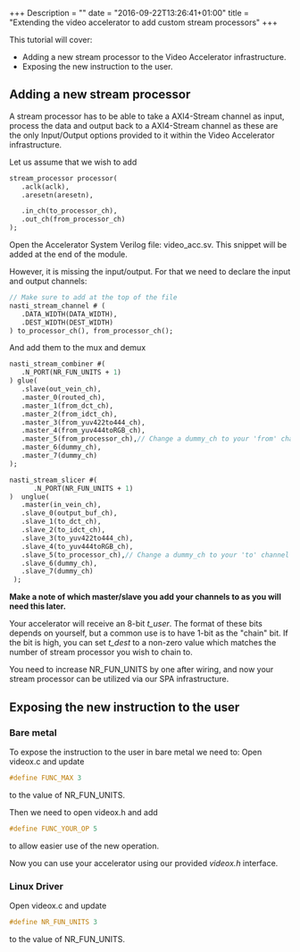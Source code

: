 +++
Description = ""
date = "2016-09-22T13:26:41+01:00"
title = "Extending the video accelerator to add custom stream processors"
+++

This tutorial will cover:

 *  Adding a new stream processor to the Video Accelerator infrastructure.
 *  Exposing the new instruction to the user.

## Adding a new stream processor
A stream processor has to be able to take a AXI4-Stream channel as input, process the data and output back to a AXI4-Stream channel as these are the only Input/Output options provided to it within the Video Accelerator infrastructure. 

Let us assume that we wish to add
```sv
stream_processor processor(
   .aclk(aclk),
   .aresetn(aresetn),

   .in_ch(to_processor_ch),
   .out_ch(from_processor_ch)
);
```
Open the Accelerator System Verilog file: video_acc.sv.
This snippet will be added at the end of the module.

However, it is missing the input/output. For that we need to declare the input and output channels:
```sv
// Make sure to add at the top of the file
nasti_stream_channel # (
   .DATA_WIDTH(DATA_WIDTH),
   .DEST_WIDTH(DEST_WIDTH)
) to_processor_ch(), from_processor_ch();
```
And add them to the mux and demux
```sv
nasti_stream_combiner #(
   .N_PORT(NR_FUN_UNITS + 1)
) glue(
   .slave(out_vein_ch),
   .master_0(routed_ch),
   .master_1(from_dct_ch),
   .master_2(from_idct_ch),
   .master_3(from_yuv422to444_ch),
   .master_4(from_yuv444toRGB_ch),
   .master_5(from_processor_ch),// Change a dummy_ch to your 'from' channel
   .master_6(dummy_ch),
   .master_7(dummy_ch)
);

nasti_stream_slicer #(
      .N_PORT(NR_FUN_UNITS + 1)
)  unglue(
   .master(in_vein_ch),
   .slave_0(output_buf_ch),
   .slave_1(to_dct_ch),
   .slave_2(to_idct_ch),
   .slave_3(to_yuv422to444_ch),
   .slave_4(to_yuv444toRGB_ch),
   .slave_5(to_processor_ch),// Change a dummy_ch to your 'to' channel
   .slave_6(dummy_ch),
   .slave_7(dummy_ch)
 );
```
**Make a note of which master/slave you add your channels to as you will need this later.**

Your accelerator will receive an 8-bit *t_user*. The format of these bits depends on yourself, but a common use is to have 1-bit as the "chain" bit. If the bit is high, you can set *t_dest* to a non-zero value which matches the number of stream processor you wish to chain to.

You need to increase NR_FUN_UNITS by one after wiring, and now your stream processor can be utilized via our SPA infrastructure.

## Exposing the new instruction to the user

### Bare metal
To expose the instruction to the user in bare metal we need to:
Open videox.c and update
```C
#define FUNC_MAX 3
```
to the value of NR_FUN_UNITS.

Then we need to open videox.h and add
```C
#define FUNC_YOUR_OP 5
```
to allow easier use of the new operation.

Now you can use your accelerator using our provided *videox.h* interface.

### Linux Driver
Open videox.c and update
```c
#define NR_FUN_UNITS 3
```
to the value of NR_FUN_UNITS.
